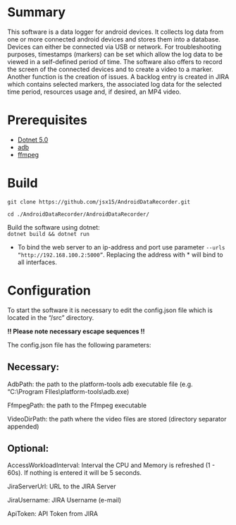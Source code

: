 # Summary
This software is a data logger for android devices. It collects log data from one or more connected android devices and stores them into a database. Devices can either be connected via USB or network. For troubleshooting purposes, timestamps (markers) can be set which allow the log data to be viewed in a self-defined period of time. The software also offers to record the screen of the connected devices and to create a video to a marker. Another function is the creation of issues. A backlog entry is created in JIRA which contains selected markers, the associated log data for the selected time period, resources usage and, if desired, an MP4 video.

# Prerequisites
- [Dotnet 5.0](https://dotnet.microsoft.com/download/dotnet/5.0) <br>
- [adb](https://developer.android.com/studio/releases/platform-tools) <br>
- [ffmpeg](https://ffmpeg.org/download.html)

# Build

`git clone https://github.com/jsx15/AndroidDataRecorder.git`

`cd ./AndroidDataRecorder/AndroidDataRecorder/`

Build the software using dotnet: <br>
`dotnet build && dotnet run`
- To bind the web server to an ip-address and port use parameter `--urls “http://192.168.100.2:5000”`. Replacing the address with * will bind to all interfaces.

# Configuration
To start the software it is necessary to edit the config.json file which is located in the “/src” directory.

**!! Please note necessary escape sequences !!**

The config.json file has the following parameters:<br>

## Necessary:<br>

AdbPath: the path to the platform-tools adb executable file                         (e.g. “C:\\Program FIles\\platform-tools\\adb.exe)

FfmpegPath: the path to the Ffmpeg executable

VideoDirPath: the path where the video files are stored (directory separator appended)

## Optional:

AccessWorkloadInterval: Interval the CPU and Memory is refreshed (1 - 60s). If nothing is entered it will be 5 seconds.

JiraServerUrl: URL to the JIRA Server


JiraUsername: JIRA Username (e-mail)


ApiToken: API Token from JIRA
